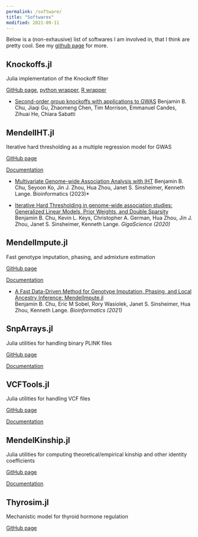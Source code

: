 ```yaml
---
permalink: /software/
title: "Softwares"
modified: 2021-09-11
---
```


Below is a (non-exhausive) list of softwares I am involved in, that I think are pretty cool. See my [github page](https://github.com/biona001) for more. 


## Knockoffs.jl

Julia implementation of the Knockoff filter

[GitHub page](https://github.com/biona001/Knockoffs.jl), 
[python wrapper](https://github.com/biona001/knockoffspy), 
[R wrapper](https://github.com/biona001/knockoffsr)

+ [Second-order group knockoffs with applications to GWAS](https://arxiv.org/abs/2310.15069)
Benjamin B. Chu, Jiaqi Gu, Zhaomeng Chen, Tim Morrison,
Emmanuel Candes, Zihuai He, Chiara Sabatti

## MendelIHT.jl

Iterative hard thresholding as a multiple regression model for GWAS

[GitHub page](https://github.com/OpenMendel/MendelIHT.jl)

[Documentation](https://openmendel.github.io/MendelIHT.jl/latest/)

+ [Multivariate Genome-wide Association Analysis with IHT](https://academic.oup.com/bioinformatics/article/39/4/btad193/7126408)
Benjamin B. Chu, Seyoon Ko, Jin J. Zhou, Hua Zhou, Janet S. Sinsheimer, Kenneth Lange. Bioinformatics (2023)*

+ [Iterative Hard Thresholding in genome-wide association studies: Generalized Linear Models, Prior Weights, and Double Sparsity](https://academic.oup.com/gigascience/article-abstract/9/6/giaa044/5850823)  
Benjamin B. Chu, Kevin L. Keys, Christopher A. German, Hua Zhou, Jin J. Zhou,  Janet S. Sinsheimer, Kenneth Lange. *GigaScience (2020)*

## MendelImpute.jl

Fast genotype imputation, phasing, and admixture estimation

[GitHub page](https://github.com/OpenMendel/MendelImpute.jl)

[Documentation](https://openmendel.github.io/MendelImpute.jl/dev/)

+ [A Fast Data-Driven Method for Genotype Imputation, Phasing, and Local Ancestry Inference: MendelImpute.jl](https://academic.oup.com/bioinformatics/advance-article-abstract/doi/10.1093/bioinformatics/btab489/6325083)  
Benjamin B. Chu, Eric M Sobel, Rory Wasiolek, Janet S. Sinsheimer, Hua Zhou, Kenneth Lange. *Bioinformatics (2021)*

## SnpArrays.jl

Julia utilities for handling binary PLINK files

[GitHub page](https://github.com/OpenMendel/SnpArrays.jl)

[Documentation](https://openmendel.github.io/SnpArrays.jl/latest/)

## VCFTools.jl

Julia utilities for handling VCF files

[GitHub page](https://github.com/OpenMendel/VCFTools.jl)

[Documentation](https://openmendel.github.io/VCFTools.jl/dev/)

## MendelKinship.jl

Julia utilities for computing theoretical/empirical kinship and other identity coefficients

[GitHub page](https://github.com/OpenMendel/MendelKinship.jl)

[Documentation](https://openmendel.github.io/MendelKinship.jl/dev/)

## Thyrosim.jl

Mechanistic model for thyroid hormone regulation

[GitHub page](https://github.com/biona001/Thyrosim.jl)
